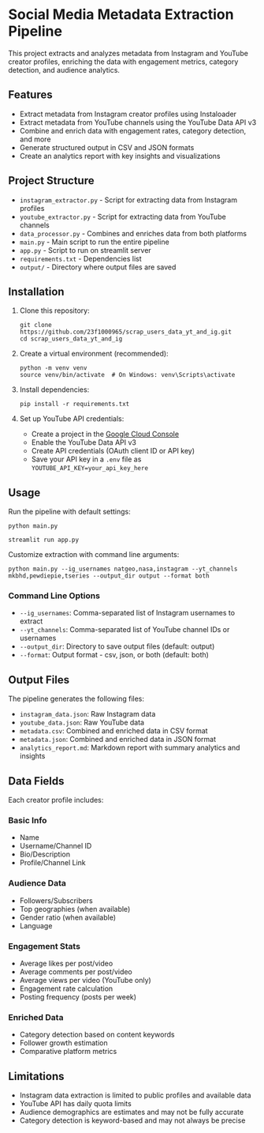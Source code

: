 # Social Media Metadata Extraction Pipeline

This project extracts and analyzes metadata from Instagram and YouTube creator profiles, enriching the data with engagement metrics, category detection, and audience analytics.

## Features

- Extract metadata from Instagram creator profiles using Instaloader
- Extract metadata from YouTube channels using the YouTube Data API v3
- Combine and enrich data with engagement rates, category detection, and more
- Generate structured output in CSV and JSON formats
- Create an analytics report with key insights and visualizations

## Project Structure

- `instagram_extractor.py` - Script for extracting data from Instagram profiles
- `youtube_extractor.py` - Script for extracting data from YouTube channels
- `data_processor.py` - Combines and enriches data from both platforms
- `main.py` - Main script to run the entire pipeline
- `app.py` - Script to run on streamlit server 
- `requirements.txt` - Dependencies list
- `output/` - Directory where output files are saved

## Installation

1. Clone this repository:
   ```
   git clone https://github.com/23f1000965/scrap_users_data_yt_and_ig.git
   cd scrap_users_data_yt_and_ig
   ```

2. Create a virtual environment (recommended):
   ```
   python -m venv venv
   source venv/bin/activate  # On Windows: venv\Scripts\activate
   ```

3. Install dependencies:
   ```
   pip install -r requirements.txt
   ```

4. Set up YouTube API credentials:
   - Create a project in the [Google Cloud Console](https://console.cloud.google.com/)
   - Enable the YouTube Data API v3
   - Create API credentials (OAuth client ID or API key)
   - Save your API key in a `.env` file as `YOUTUBE_API_KEY=your_api_key_here`

## Usage

Run the pipeline with default settings:

```
python main.py
```
```
streamlit run app.py

````
Customize extraction with command line arguments:

```
python main.py --ig_usernames natgeo,nasa,instagram --yt_channels mkbhd,pewdiepie,tseries --output_dir output --format both
```

### Command Line Options

- `--ig_usernames`: Comma-separated list of Instagram usernames to extract
- `--yt_channels`: Comma-separated list of YouTube channel IDs or usernames
- `--output_dir`: Directory to save output files (default: output)
- `--format`: Output format - csv, json, or both (default: both)

## Output Files

The pipeline generates the following files:

- `instagram_data.json`: Raw Instagram data
- `youtube_data.json`: Raw YouTube data
- `metadata.csv`: Combined and enriched data in CSV format
- `metadata.json`: Combined and enriched data in JSON format
- `analytics_report.md`: Markdown report with summary analytics and insights

## Data Fields

Each creator profile includes:

### Basic Info
- Name
- Username/Channel ID
- Bio/Description
- Profile/Channel Link

### Audience Data
- Followers/Subscribers
- Top geographies (when available)
- Gender ratio (when available)
- Language

### Engagement Stats
- Average likes per post/video
- Average comments per post/video
- Average views per video (YouTube only)
- Engagement rate calculation
- Posting frequency (posts per week)

### Enriched Data
- Category detection based on content keywords
- Follower growth estimation
- Comparative platform metrics

## Limitations

- Instagram data extraction is limited to public profiles and available data
- YouTube API has daily quota limits
- Audience demographics are estimates and may not be fully accurate
- Category detection is keyword-based and may not always be precise

